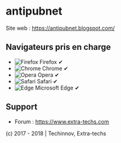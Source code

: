 # antipubnet
Site web : https://antipubnet.blogspot.com/

## Navigateurs pris en charge
* ![Firefox](https://raw.githubusercontent.com/reek/anti-adblock-killer/gh-pages/images/firefox.png) Firefox &#10004;
* ![Chrome](https://raw.githubusercontent.com/reek/anti-adblock-killer/gh-pages/images/chrome.png) Chrome &#10004;
* ![Opera](https://raw.githubusercontent.com/reek/anti-adblock-killer/gh-pages/images/opera.png) Opera &#10004;
* ![Safari](https://raw.githubusercontent.com/reek/anti-adblock-killer/gh-pages/images/safari.png) Safari &#10004;
* ![Edge](https://raw.githubusercontent.com/reek/anti-adblock-killer/gh-pages/images/msedge.png) Microsoft Edge &#10004;

## Support
* Forum : https://www.extra-techs.com



(c) 2017 - 2018 | Techinnov, Extra-techs